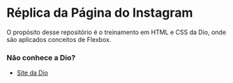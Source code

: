 # Réplica da Página do Instagram

O propósito desse repositório é o treinamento em HTML e CSS da Dio, onde são aplicados conceitos de Flexbox. 

### Não conhece a Dio?

* [Site da Dio](https://web.digitalinnovation.one/home)
